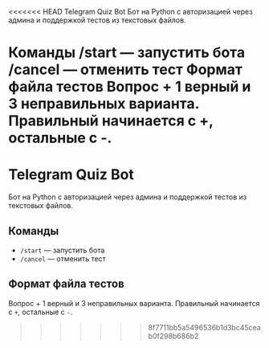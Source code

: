 <<<<<<< HEAD
Telegram Quiz Bot
Бот на Python с авторизацией через админа и поддержкой тестов из текстовых файлов.

Команды
/start — запустить бота
/cancel — отменить тест
Формат файла тестов
Вопрос + 1 верный и 3 неправильных варианта. Правильный начинается с +, остальные с -.
=======
# Telegram Quiz Bot

Бот на Python с авторизацией через админа и поддержкой тестов из текстовых файлов.

## Команды
- `/start` — запустить бота
- `/cancel` — отменить тест

## Формат файла тестов
Вопрос + 1 верный и 3 неправильных варианта. Правильный начинается с `+`, остальные с `-`.
>>>>>>> 8f7711bb5a5496536b1d3bc45ceab0f298b686b2
